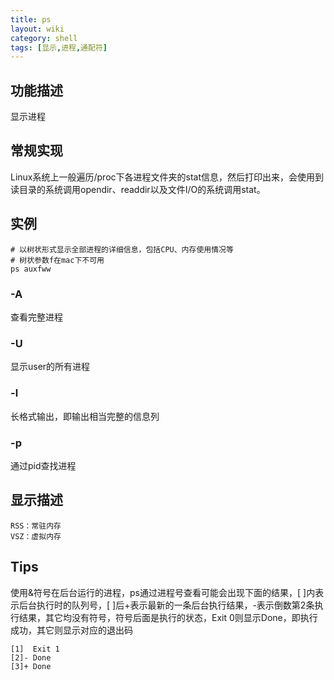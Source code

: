 ```yaml
---
title: ps
layout: wiki
category: shell
tags: [显示,进程,通配符]
---
```


## 功能描述

显示进程

## 常规实现

Linux系统上一般遍历/proc下各进程文件夹的stat信息，然后打印出来，会使用到读目录的系统调用opendir、readdir以及文件I/O的系统调用stat。

## 实例

~~~
# 以树状形式显示全部进程的详细信息，包括CPU、内存使用情况等
# 树状参数f在mac下不可用
ps auxfww
~~~

### -A

查看完整进程

### -U <user>

显示user的所有进程

### -l

长格式输出，即输出相当完整的信息列

### -p

通过pid查找进程


## 显示描述

~~~Text
RSS：常驻内存
VSZ：虚拟内存
~~~


## Tips

使用&符号在后台运行的进程，ps通过进程号查看可能会出现下面的结果，[ ]内表示后台执行时的队列号，[ ]后+表示最新的一条后台执行结果，-表示倒数第2条执行结果，其它均没有符号，符号后面是执行的状态，Exit 0则显示Done，即执行成功，其它则显示对应的退出码

~~~
[1]  Exit 1
[2]- Done
[3]+ Done
~~~

